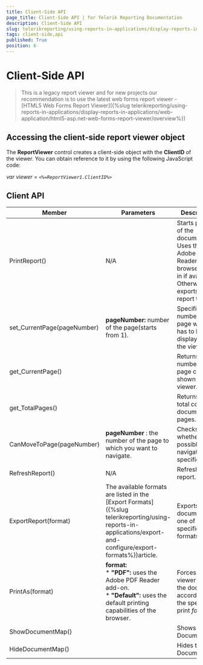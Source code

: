 ```yaml
---
title: Client-Side API
page_title: Client-Side API | for Telerik Reporting Documentation
description: Client-Side API
slug: telerikreporting/using-reports-in-applications/display-reports-in-applications/web-application/asp.net-web-forms-report-viewer/client-side-api
tags: client-side,api
published: True
position: 6
---
```


# Client-Side API



> This is a legacy report viewer and for new projects our recommendation is to use the latest web forms report viewer -           [HTML5 Web Forms Report Viewer]({%slug telerikreporting/using-reports-in-applications/display-reports-in-applications/web-application/html5-asp.net-web-forms-report-viewer/overview%})

## Accessing the client-side report viewer object

The __ReportViewer__ control creates a client-side object with the __ClientID__ of the viewer. You can obtain reference to it by using the following JavaScript code:

*var viewer = ```<%=ReportViewer1.ClientID%>```* 

## Client API

|  __Member__ |  __Parameters__ |  __Description__ |
| ------ | ------ | ------ |
|PrintReport()|N/A|Starts printing of the document. Uses the Adobe PDF Reader browser plug-in if available. Otherwise it exports the report to PDF.|
|set_CurrentPage(pageNumber)| __pageNumber:__ number of the page(starts from 1).|Specifies the number of the page which has to be displayed in the viewer.|
|get_CurrentPage()||Returns the number of the page currently shown in the viewer.|
|get_TotalPages()||Returns the total count of document pages.|
|CanMoveToPage(pageNumber)| __pageNumber__ : the number of the page to which you want to navigate.|Checks whether is possible to navigate to a specific page.|
|RefreshReport()|N/A|Refreshes the report.|
|ExportReport(format)|The available formats are listed in the [Export Formats]({%slug telerikreporting/using-reports-in-applications/export-and-configure/export-formats%})article.|Exports the document to one of the specified formats.|
|PrintAs(format)| __format:__ <br/>*  __"PDF":__ uses the Adobe PDF Reader add-on.<br/>*  __"Default":__ uses the default printing capabilities of the browser.|Forces the viewer to print the document according to the specified print *format*.|
|ShowDocumentMap()||Shows the DocumentMap|
|HideDocumentMap()||Hides the DocumentMap|

